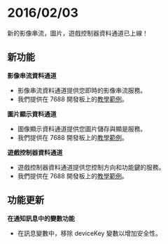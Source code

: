 # 2016/02/03


新的影像串流，圖片，遊戲控制器資料通道已上線！

## 新功能

**影像串流資料通道**

* 影像串流資料通道提供您即時的影像串流服務。
* 我們提供在 7688 開發板上的[教學範例](../tutorial/7688_videostream_tutorial)。

**圖片顯示資料通道**

* 圖像顯示資料通道提供您圖片儲存與顯是服務。
* 我們提供在 7688 開發板上的[教學範例](../tutorial/7688_imagedisplay_tutorial)。

**遊戲控制器資料通道**

* 遊戲控制器資料通道提供您控制方向和功能鍵的服務。
* 我們提供在 7688 開發板上的[教學範例](../tutorial/7688_gamepad_tutorial)。


## 功能更新

**在通知訊息中的變數功能**

* 在訊息變數中，移除 deviceKey 變數以增加安全性。


